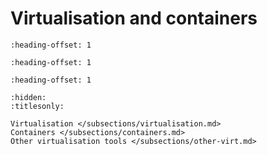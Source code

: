 # Virtualisation and containers

```{include} /subsections/virtualisation.md
:heading-offset: 1
```

```{include} /subsections/containers.md
:heading-offset: 1
```

```{include} /subsections/other-virt.md
:heading-offset: 1
```


```{toctree}
:hidden:
:titlesonly:

Virtualisation </subsections/virtualisation.md>
Containers </subsections/containers.md>
Other virtualisation tools </subsections/other-virt.md>
```
